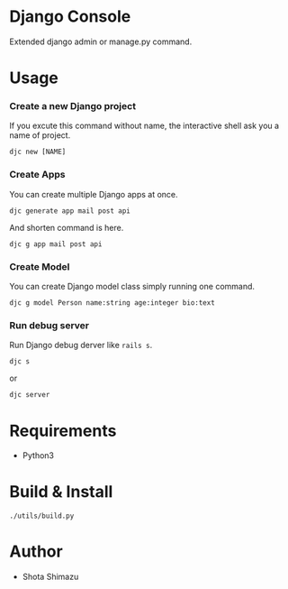 # Django Console

Extended django admin or manage.py command.


# Usage

### Create a new Django project

If you excute this command without name, the interactive shell ask you a name of project.

```
djc new [NAME]
```

### Create Apps

You can create multiple Django apps at once.

```
djc generate app mail post api
```

And shorten command is here.

```
djc g app mail post api
```

### Create Model

You can create Django model class simply running one command.

```
djc g model Person name:string age:integer bio:text
```


### Run debug server

Run Django debug derver like `rails s`.

```
djc s
```

or

```
djc server
```


# Requirements

- Python3

# Build & Install

```
./utils/build.py
```
# Author

- Shota Shimazu
